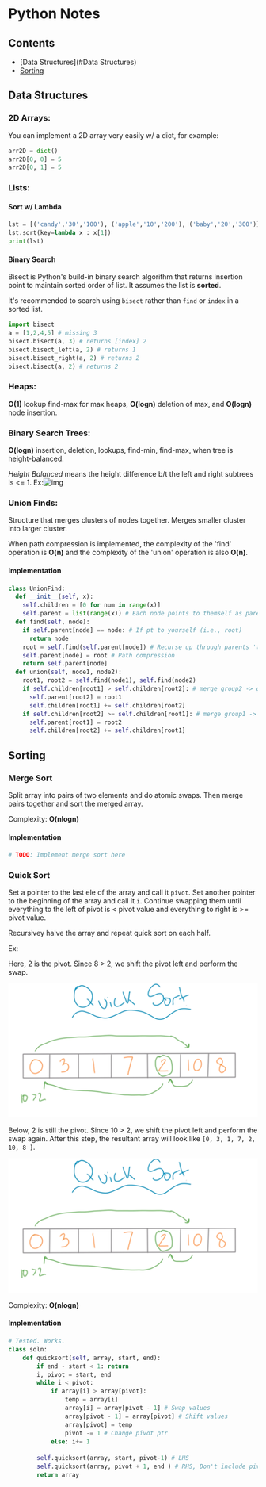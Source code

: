 # Python Notes

## Contents

- [Data Structures](#Data Structures)
- [Sorting](#Sorting) 



## Data Structures

### 2D Arrays:

You can implement a 2D array very easily w/ a dict, for example:

```python
arr2D = dict()
arr2D[0, 0] = 5
arr2D[0, 1] = 5
```





### Lists:

#### Sort w/ Lambda

```python
lst = [('candy','30','100'), ('apple','10','200'), ('baby','20','300')]
lst.sort(key=lambda x : x[1])
print(lst)
```

#### Binary Search

Bisect is Python's build-in binary search algorithm that returns insertion point to maintain sorted order of list. It assumes the list is **sorted**. 

It's recommended to search using `bisect` rather than `find` or `index` in a sorted list.

``` python
import bisect
a = [1,2,4,5] # missing 3
bisect.bisect(a, 3) # returns [index] 2
bisect.bisect_left(a, 2) # returns 1
bisect.bisect_right(a, 2) # returns 2
bisect.bisect(a, 2) # returns 2
```





### Heaps:

**O(1)** lookup find-max for max heaps, **O(logn)** deletion of max, and **O(logn)** node insertion. 





### Binary Search Trees:

**O(logn)** insertion, deletion, lookups, find-min, find-max, when tree is height-balanced.

*Height Balanced* means the height difference b/t the left and right subtrees is <= 1. Ex:![img](https://media.geeksforgeeks.org/wp-content/uploads/tree.jpg)





### Union Finds:

Structure that merges clusters of nodes together. Merges smaller cluster into larger cluster. 

When path compression is implemented, the complexity of the 'find' operation is **O(n)** and the complexity of the 'union' operation is also **O(n)**. 

#### Implementation

```python
class UnionFind:
  def __init__(self, x):
    self.children = [0 for num in range(x)]
    self.parent = list(range(x)) # Each node points to themself as parent
  def find(self, node):
    if self.parent[node] == node: # If pt to yourself (i.e., root)
      return node
    root = self.find(self.parent[node]) # Recurse up through parents 'till root
    self.parent[node] = root # Path compression
    return self.parent[node]
  def union(self, node1, node2):
    root1, root2 = self.find(node1), self.find(node2)
    if self.children[root1] > self.children[root2]: # merge group2 -> group1
      self.parent[root2] = root1
      self.children[root1] += self.children[root2]
    if self.children[root2] >= self.children[root1]: # merge group1 -> group2
      self.parent[root1] = root2
      self.children[root2] += self.children[root1] 
```





## Sorting

### Merge Sort

Split array into pairs of two elements and do atomic swaps. Then merge pairs together and sort the merged array. 

Complexity: **O(nlogn)**

#### Implementation

```python
# TODO: Implement merge sort here
```



### Quick Sort

Set a pointer to the last ele of the array and call it `pivot`. Set another pointer to the beginning of the array and call it `i`. Continue swapping them until everything to the left of pivot is < pivot value and everything to right is >= pivot value. 

Recursivey halve the array and repeat quick sort on each half.

Ex:

Here, 2 is the pivot. Since 8 > 2, we shift the pivot left and perform the swap.

![quicksort1](https://github.com/itatchi42/Wallbreakers-Solutions/blob/master/Flashcards/images/quicksort1.png)

Below, 2 is still the pivot. Since 10 > 2, we shift the pivot left and perform the swap again. After this step, the resultant array will look like `[0, 3, 1, 7, 2, 10, 8 ]`.

![quicksort2](https://github.com/itatchi42/Wallbreakers-Solutions/blob/master/Flashcards/images/quicksort1.png)

Complexity: **O(nlogn)**

#### Implementation

```python
# Tested. Works.
class soln:
	def quicksort(self, array, start, end):
		if end - start < 1: return
		i, pivot = start, end
		while i < pivot:
			if array[i] > array[pivot]:
				temp = array[i]
				array[i] = array[pivot - 1] # Swap values
				array[pivot - 1] = array[pivot] # Shift values
				array[pivot] = temp
				pivot -= 1 # Change pivot ptr
			else: i+= 1

		self.quicksort(array, start, pivot-1) # LHS
		self.quicksort(array, pivot + 1, end ) # RHS, Don't include pivot b/c pivot is in right place
		return array
```





